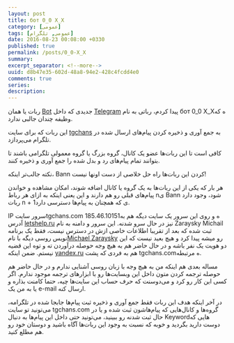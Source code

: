 ```yaml
---
layout: post
title: бот 0_0 X_X
category: [عمومی]
tags: [عمومی, تلگرام]
date: 2016-08-23 00:08:00 +0330
published: true
permalink: /posts/0_0-X_X
summary: 
excerpt_separator: <!--more--> 
uuid: d8b47e35-602d-48a8-94e2-428c4fcdd4e0
comments: true
series: 
description: 
---
```

ربات یا همان [Bot](https://core.telegram.org/bots) جدیدی که داخل [Telegram](http://telegram.org) پیدا کردم، رباتی به نام <span class="font-color-white ltr-direction">бот 0_0 X_X</span>ه که وظیفه چندان جالبی ندارد.

این ربات که برای سایت [tgchans](http://tgchans.com) به جمع آوری و ذخیره کردن پیام‌های ارسال شده در تلگرام می‌پردازد.

کافی است تا این ربات‌ها عضو یک کانال، گروه بزرگ یا گروه معمولی تلگرامی باشند تا بتوانند تمام پیام‌های رد و بدل شده را جمع آوری و ذخیره کنند.
<p><blackquote class="warning">
نکته جالب‌تر اینکه، Bann کردن این ربات‌ها راه حل خلاصی از دست اونها نیست!
</blackquote></p>
هر بار که یکی از این ربات‌ها به یک گروه یا کانال اضافه شوند، امکان مشاهده و خواندن پیام‌های قبلی رو هم دارند و این یعنی اینکه به ازای هر رباط nی Bann شود، وجود دارد ربات n + 1ی که همچنان به پیام‌ها دسترسی دارد.

IP سرور سایتtgchans.com 185.46.10151ه و روی این سرور یک سایت دیگه هم به آدرس [letshelp.ru](http://letshelp.ru) نیز در حال سرو شدنه.
این سرور و دامنه به نام Zaraysky Michail ثبت شده که بعد از تقریبا اطلاعات خاصی ازش در دسترس نیست، فقط یک برنامه‌ نویس روسی دیگه با نام[Michael Zaraysky](https://www.linkedin.com/in/michael-zaraysky-a1355353) رو میشه پیدا کرد و هیچ بعید نیست که این دو هویت یک نفر باشه و در حال حاضر هم به هیچ وجه حوصله درآوردن ته و توه این قضیه نیستم.
ضمن اینکه [yandex.ru](htttps://yandex.ru) هم به فردی که پشت tgchans.comه مرتبطه.

مساله بعدی هم اینکه من به هیچ وجه با زبان روسی آشنایی ندارم و در حال حاضر هم حوصله ترجمه کردن متون داخل این وبسایت‌ها رو با ابزارهای ترجمه موجود ندارم. اگر کسی این کار رو کرد و می‌دوسنت که حرف حساب این سایت‌ها چیه، حتما کامنت بذاره و یا به من یک e-mail ارسال کنه.

در آخر اینکه هدف این ربات فقط جمع آوری و ذخیره ثبت پیام‌ها جابجا شده در تلگرامه، می‌تونید تو سایت tgchans.com گروه‌ها و کانال‌هایی که پیام‌هاشون ثبت شده و یا در حال ثبت شدنه رو ببینید، می‌تونید حتی داخل این پیام‌ها به دنبال Keywordهایی که دوست دارید بگردید و خوبه که نسبت به وجود این ربات‌ها آگاه باشید و دوستان خود رو هم مطلع کنید.
